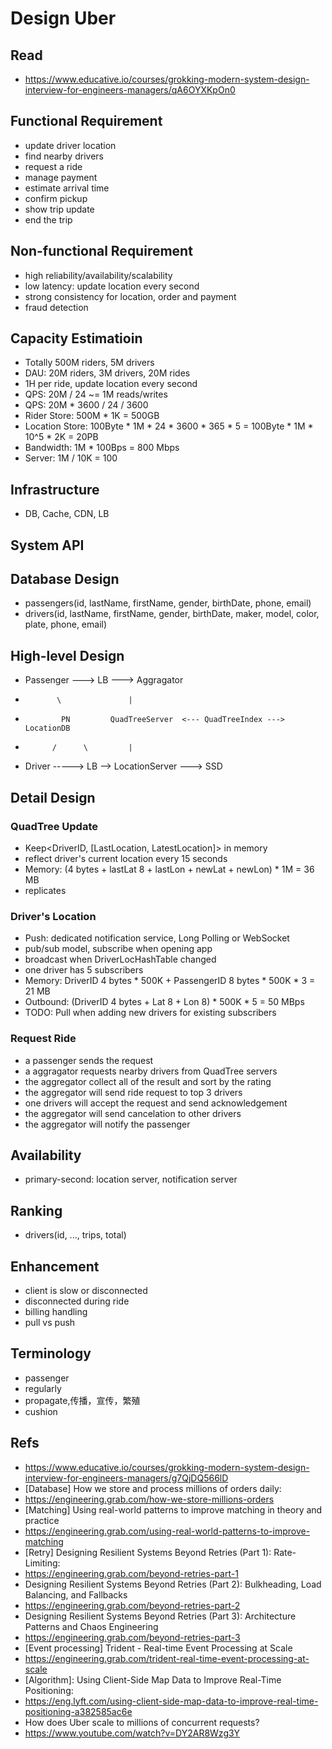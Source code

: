 # Design Uber

## Read
- https://www.educative.io/courses/grokking-modern-system-design-interview-for-engineers-managers/qA6OYXKpOn0

## Functional Requirement
- update driver location
- find nearby drivers
- request a ride
- manage payment
- estimate arrival time
- confirm pickup
- show trip update
- end the trip

## Non-functional Requirement
- high reliability/availability/scalability
- low latency: update location every second
- strong consistency for location, order and payment
- fraud detection

## Capacity Estimatioin
- Totally 500M riders, 5M drivers
- DAU: 20M riders, 3M drivers, 20M rides
- 1H per ride, update location every second
- QPS: 20M / 24 ~= 1M reads/writes
- QPS: 20M * 3600 / 24 / 3600
- Rider Store: 500M * 1K = 500GB
- Location Store: 100Byte * 1M * 24 * 3600 * 365 * 5 = 100Byte * 1M * 10^5 * 2K = 20PB
- Bandwidth: 1M * 100Bps = 800 Mbps
- Server: 1M / 10K = 100

## Infrastructure
- DB, Cache, CDN, LB

## System API

## Database Design
- passengers(id, lastName, firstName, gender, birthDate, phone, email)
- drivers(id, lastName, firstName, gender, birthDate, maker, model, color, plate, phone, email)

## High-level Design

- Passenger ---> LB ---> Aggragator
-            \               |
-             PN         QuadTreeServer  <--- QuadTreeIndex ---> LocationDB
-           /      \         |
- Driver -----> LB --> LocationServer ---> SSD

## Detail Design

### QuadTree Update
- Keep<DriverID, [LastLocation, LatestLocation]> in memory
- reflect driver's current location every 15 seconds
- Memory: (4 bytes + lastLat 8 + lastLon + newLat + newLon) * 1M = 36 MB
- replicates

### Driver's Location
- Push: dedicated notification service, Long Polling or WebSocket
- pub/sub model, subscribe when opening app
- broadcast when DriverLocHashTable changed
- one driver has 5 subscribers
- Memory: DriverID 4 bytes * 500K + PassengerID 8 bytes * 500K * 3 = 21 MB
- Outbound: (DriverID 4 bytes + Lat 8 + Lon 8) * 500K * 5 = 50 MBps
- TODO: Pull when adding new drivers for existing subscribers

### Request Ride
- a passenger sends the request
- a aggragator requests nearby drivers from QuadTree servers
- the aggregator collect all of the result and sort by the rating
- the aggregator will send ride request to top 3 drivers
- one drivers will accept the request and send acknowledgement
- the aggregator will send cancelation to other drivers
- the aggregator will notify the passenger

## Availability
- primary-second: location server, notification server

## Ranking
- drivers(id, ..., trips, total)

## Enhancement
- client is slow or disconnected
- disconnected during ride
- billing handling
- pull vs push

## Terminology
- passenger
- regularly
- propagate,传播，宣传，繁殖
- cushion

## Refs
- https://www.educative.io/courses/grokking-modern-system-design-interview-for-engineers-managers/g7QjDQ566lD
- [Database] How we store and process millions of orders daily:
- https://engineering.grab.com/how-we-store-millions-orders
- [Matching] Using real-world patterns to improve matching in theory and practice
- https://engineering.grab.com/using-real-world-patterns-to-improve-matching
- [Retry] Designing Resilient Systems Beyond Retries (Part 1): Rate-Limiting:
- https://engineering.grab.com/beyond-retries-part-1
- Designing Resilient Systems Beyond Retries (Part 2): Bulkheading, Load Balancing, and Fallbacks
- https://engineering.grab.com/beyond-retries-part-2
- Designing Resilient Systems Beyond Retries (Part 3): Architecture Patterns and Chaos Engineering
- https://engineering.grab.com/beyond-retries-part-3
- [Event processing] Trident - Real-time Event Processing at Scale
- https://engineering.grab.com/trident-real-time-event-processing-at-scale
- [Algorithm]: Using Client-Side Map Data to Improve Real-Time Positioning:
- https://eng.lyft.com/using-client-side-map-data-to-improve-real-time-positioning-a382585ac6e
- How does Uber scale to millions of concurrent requests?
- https://www.youtube.com/watch?v=DY2AR8Wzg3Y